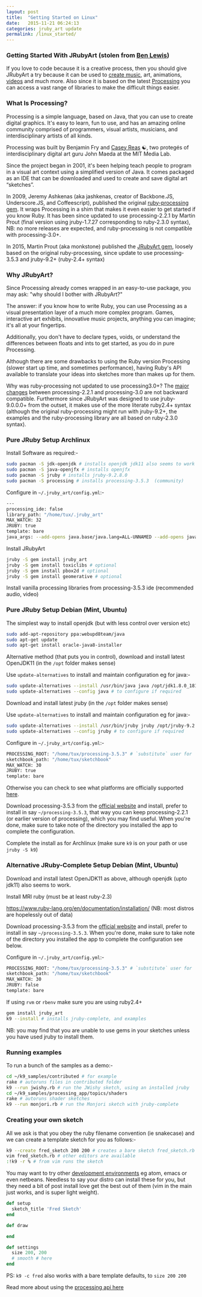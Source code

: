 ```yaml
---
layout: post
title:  "Getting Started on Linux"
date:   2015-11-21 06:24:13
categories: jruby_art update
permalink: /linux_started/
---
```


### Getting Started With JRubyArt (stolen from [Ben Lewis][ben]) ###

If you love to code because it is a creative process, then you should give JRubyArt a try because it can be used to [create music][sound], art, animations, [videos][video] and much more. Also since it is based on the latest [Processing][processing] you can access a vast range of libraries to make the difficult things easier.

### What Is Processing? ###

Processing is a simple language, based on Java, that you can use to create digital graphics. It's easy to learn, fun to use, and has an amazing online community comprised of programmers, visual artists, musicians, and interdisciplinary artists of all kinds.

Processing was built by Benjamin Fry and [Casey Reas][casey] ☯, two protegés of interdisciplinary digital art guru John Maeda at the MIT Media Lab.

Since the project began in 2001, it's been helping teach people to program in a visual art context using a simplified version of Java. It comes packaged as an IDE that can be downloaded and used to create and save digital art “sketches”.

In 2009, Jeremy Ashkenas (aka jashkenas, creator of Backbone.JS, Underscore.JS, and Coffeescript), published the original [ruby-processing gem][gem]. It wraps Processing in a shim that makes it even easier to get started if you know Ruby. It has been since updated to use processing-2.2.1 by Martin Prout (final version using jruby-1.7.27 corresponding to ruby-2.3.0 syntax), NB: no more releases are expected, and ruby-processing is not compatible with processing-3.0+.

In 2015, Martin Prout (aka monkstone) published the [JRubyArt gem][jrubyart], loosely based on the original ruby-processing, since update to use processing-3.5.3 and jruby-9.2+ (ruby-2.4+ syntax)

### Why JRubyArt? ###

Since Processing already comes wrapped in an easy-to-use package, you may ask: "why should I bother with JRubyArt?"

The answer: if you know how to write Ruby, you can use Processing as a visual presentation layer of a much more complex program. Games, interactive art exhibits, innovative music projects, anything you can imagine; it's all at your fingertips.

Additionally, you don't have to declare types, voids, or understand the differences between floats and ints to get started, as you do in pure Processing.

Although there are some drawbacks to using the Ruby version Processing (slower start up time, and sometimes performance), having Ruby's API available to translate your ideas into sketches more than makes up for them.

Why was ruby-processing not updated to use processing3.0+? The [major changes][changes] between processing-2.2.1 and processing-3.0 are not backward compatible. Furthermore since JRubyArt was designed to use jruby-9.0.0.0+ from the outset, it makes use of the more literate ruby2.4+ syntax (although the original ruby-processing might run with jruby-9.2+, the examples and the ruby-processing library are all based on ruby-2.3.0 syntax).

### Pure JRuby Setup Archlinux ###

Install Software as required:-

```bash
sudo pacman -S jdk-openjdk # installs openjdk jdk11 also seems to work OK if somewhat noisy
sudo pacman -S java-openjfx # installs openjfx
sudo pacman -S jruby # installs jruby-9.2.8.0
sudo pacman -S processing # installs processing-3.5.3  (community)
```

Configure in `~/.jruby_art/config.yml`:-
```bash
---
processing_ide: false
library_path: "/home/tux/.jruby_art"
MAX_WATCH: 32
JRUBY: true
template: bare
java_args: --add-opens java.base/java.lang=ALL-UNNAMED --add-opens java.base/java.io=ALL-UNNAMED --add-opens java.desktop/java.awt=ALL-UNNAMED
```

Install JRubyArt
```bash
jruby -S gem install jruby_art
jruby -S gem install toxiclibs # optional
jruby -S gem install pbox2d # optional
jruby -S gem install geomerative # optional
```

Install vanilla processing libraries from processing-3.5.3 ide (recommended audio, video)

### Pure JRuby Setup Debian (Mint, Ubuntu) ###

The simplest way to install openjdk (but with less control over version etc)

```bash
sudo add-apt-repository ppa:webupd8team/java
sudo apt-get update
sudo apt-get install oracle-java8-installer
```

Alternative method (that puts you in control), download and install latest OpenJDK11 (in the `/opt` folder makes sense)

Use `update-alternatives` to install and maintain configuration eg for java:-
```bash
sudo update-alternatives --install /usr/bin/java java /opt/jdk1.8.0_181/bin/java 100
sudo update-alternatives --config java # to configure if required
```

Download and install latest jruby (in the `/opt` folder makes sense)

Use `update-alternatives` to install and maintain configuration eg for java:-
```bash
sudo update-alternatives --install /usr/bin/jruby jruby /opt/jruby-9.2.8.0/bin/jruby 100
sudo update-alternatives --config jruby # to configure if required
```

Configure in `~/.jruby_art/config.yml`:-
```bash
PROCESSING_ROOT: "/home/tux/processing-3.5.3" # `substitute` user for `tux`
sketchbook_path: "/home/tux/sketchbook"
MAX_WATCH: 30
JRUBY: true
template: bare
```

Otherwise you can check to see what platforms are officially supported [here][platforms].

Download processing-3.5.3 from the [official website][official] and install, prefer to install in say `~/processing-3.5.3`, that way you can keep processing-2.2.1 (or earlier version of processing), which you may find useful.  When you're done, make sure to take note of the directory you installed the app to complete the configuration.

Complete the install as for Archlinux (make sure `k9` is on your path or use `jruby -S k9`)

### Alternative JRuby-Complete Setup Debian (Mint, Ubuntu) ###

Download and install latest OpenJDK11 as above, although openjdk (upto jdk11) also seems to work.

Install MRI ruby (must be at least ruby-2.3)

https://www.ruby-lang.org/en/documentation/installation/ (NB: most distros are hopelessly out of data)

Download processing-3.5.3 from the [official website][official] and install, prefer to install in say `~/processing-3.5.3`.  When you're done, make sure to take note of the directory you installed the app to complete the configuration see below.

Configure in `~/.jruby_art/config.yml`:-
```bash
PROCESSING_ROOT: "/home/tux/processing-3.5.3" # `substitute` user for `tux`
sketchbook_path: "/home/tux/sketchbook"
MAX_WATCH: 30
JRUBY: false
template: bare
```

If using `rvm` or `rbenv` make sure you are using ruby2.4+
```bash
gem install jruby_art
k9 --install # installs jruby-complete, and examples
```

NB: you may find that you are unable to use gems in your sketches unless you have used jruby to install them.

### Running examples

To run a bunch of the samples as a demo:-

```bash
cd ~/k9_samples/contributed # for example
rake # autoruns files in contributed folder
k9 --run jwishy.rb # run the JWishy sketch, using an installed jruby
cd ~/k9_samples/processing_app/topics/shaders
rake # autoruns shader sketches
k9 --run monjori.rb # run the Monjori sketch with jruby-complete
```

### Creating your own sketch

All we ask is that you obey the ruby filename convention (ie snakecase) and we can create a template sketch for you as follows:-

```bash
k9 --create fred_sketch 200 200 # creates a bare sketch fred_sketch.rb (see below)
vim fred_sketch.rb # other editors are available
:!k9 -r % # from vim runs the sketch
```

You may want to try other [development environments][editor] eg atom, emacs or even netbeans. Needless to say your distro can install these for you, but they need a bit of post install love get the best out of them (vim in the main just works, and is super light weight).

```ruby
def setup
  sketch_title 'Fred Sketch'
end

def draw

end

def settings
  size 200, 200
  # smooth # here
end
```

PS: `k9 -c fred` also works with a bare template defaults, to `size 200 200`

Read more about using the [processing api here][api]

[api]: {{site.github.url}}/methods/processing_api
[ben]:https://blog.engineyard.com/2015/getting-started-with-ruby-processing
[processing]:https://processing.org/
[gem]:https://rubygems.org/gems/ruby-processing
[jrubyart]:https://rubygems.org/gems/jruby_art
[changes]:https://github.com/processing/processing/wiki/Changes-in-3.0
[official]:https://processing.org/download/?processing
[platforms]:https://github.com/processing/processing/wiki/Supported-Platforms
[editor]:http://ruby-processing.github.io/JRubyArt/editors.html
[sound]:https://monkstone.github.io/_posts/minim
[video]:https://monkstone.github.io/_posts/create_video
[casey]:https://github.com/processing/processing/wiki/FAQ
